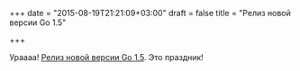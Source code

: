 +++
date = "2015-08-19T21:21:09+03:00"
draft = false
title = "Релиз новой версии Go 1.5"

+++

<p>Ураааа! <a href="http://blog.golang.org/go1.5">Релиз новой версии Go 1.5</a>. Это праздник!</p>

